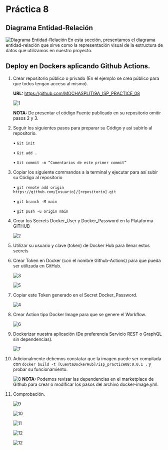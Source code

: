 # Práctica 8

## Diagrama Entidad-Relación
![Diagrama Entidad-Relación](./img/diagrama.png)
En esta sección, presentamos el diagrama entidad-relación que sirve como la representación visual de la estructura de datos que utilizamos en nuestro proyecto.

## Deploy en Dockers aplicando Github Actions.

1. Crear repositorio público o privado (En el ejemplo se crea público para que todos tengan acceso al mismo).

   **URL:** https://github.com/MOCHASPLIT/9A_ISP_PRACTICE_08

   ![1](./img/1.png)

   **NOTA:** De presentar el código Fuente publicado en su repositorio omitir pasos 2 y 3.

2. Seguir los siguientes pasos para preparar su Código y así subirlo al repositorio.
   
   • ``Git init``

   • ``Git add .``

   • ``Git commit -m “Comentarios de este primer commit”``

3. Copiar los siguiente commandos a la terminal y ejecutar para así subir su Código al repositorio
   
   • ``git remote add origin https://github.com/[usuario]/[repositorio].git``
   
   • ``git branch -M main``
   
   • ``git push -u origin main``

4. Crear los Secrets Docker_User y Docker_Password en la Plataforma GITHUB

   ![2](./img/2.png)

5.  Utilizar su usuario y clave (token) de Docker Hub para llenar estos secrets

6. Crear Token en Docker (con el nombre Github-Actions) para que pueda ser utilizada en GitHub.

   ![3](./img/3.png)

   ![5](./img/5.png)

7. Copiar este Token generado en el Secret Docker_Password.

   ![4](./img/4.png)

8. Crear Action tipo Docker Image para que se genere el Workflow.

   ![6](./img/6.png)

9. Dockerizar nuestra aplicación (De preferencia Servicio REST o GraphQL sin dependencias).

   ![7](./img/7.png)

10. Adicionalmente debemos constatar que la imagen puede ser compilada con ``docker build -t [CuentaDockerHub]/isp_practice08:0.0.1 .`` y probar su funcionamiento.
   
      ![8](./img/8.png)
   **NOTA:** Podemos revisar las dependencias en el marketplace de Github para crear o modificar los pasos del archivo docker-image.yml.

11. Comprobación.
   
      ![9](./img/9.png)

      ![10](./img/10.png)

      ![11](./img/11.png)

      ![12](./img/12.png)
      
      ![12](./img/13.png)




